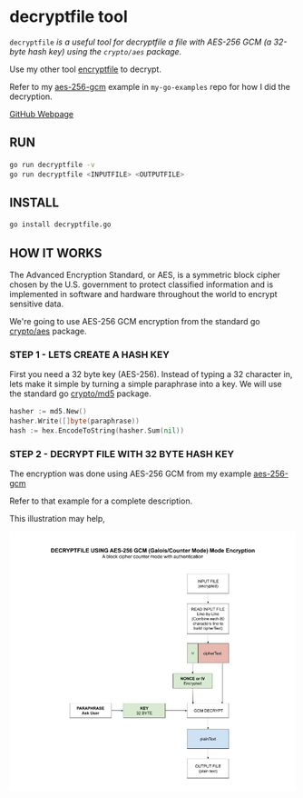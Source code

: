 # decryptfile tool

`decryptfile` _is a useful tool for
decryptfile a file with AES-256 GCM (a 32-byte hash key) using the `crypto/aes` package._

Use my other tool
[encryptfile](https://github.com/JeffDeCola/my-go-tools/tree/master/encryptfile)
to decrypt.

Refer to my
[aes-256-gcm](https://github.com/JeffDeCola/my-go-examples/tree/master/cryptography/symmetric-cryptography/aes-256-gcm)
example in `my-go-examples` repo for how I did the decryption.

[GitHub Webpage](https://jeffdecola.github.io/my-go-tools/)

## RUN

```bash
go run decryptfile -v
go run decryptfile <INPUTFILE> <OUTPUTFILE>
```

## INSTALL

```bash
go install decryptfile.go
```

## HOW IT WORKS

The Advanced Encryption Standard, or AES, is a symmetric
block cipher chosen by the U.S. government to protect classified
information and is implemented in software and hardware throughout
the world to encrypt sensitive data.

We're going to use AES-256 GCM encryption from the standard go
[crypto/aes](https://golang.org/pkg/crypto/aes/)
package.

### STEP 1 - LETS CREATE A HASH KEY

First you need a 32 byte key (AES-256).  Instead of typing a 32
character in, lets make it simple by turning a simple paraphrase into a key.
We will use the standard go
[crypto/md5](https://golang.org/pkg/crypto/md5/)
package.

```go
hasher := md5.New()
hasher.Write([]byte(paraphrase))
hash := hex.EncodeToString(hasher.Sum(nil))
```

### STEP 2 - DECRYPT FILE WITH 32 BYTE HASH KEY

The encryption was done using AES-256 GCM from my example
[aes-256-gcm](https://github.com/JeffDeCola/my-go-examples/tree/master/cryptography/symmetric-cryptography/aes-256-gcm)

Refer to that example for a complete description.

This illustration may help,

![IMAGE - decryptfile - IMAGE](../docs/pics/decryptfile.jpg)
